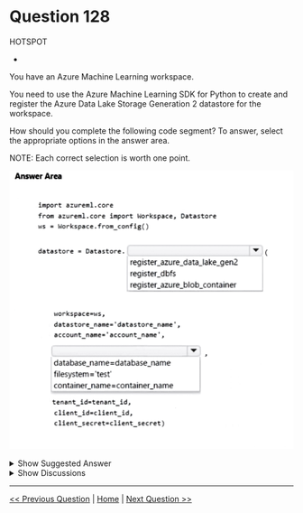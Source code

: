 # Question 128

HOTSPOT

-

You have an Azure Machine Learning workspace.

You need to use the Azure Machine Learning SDK for Python to create and register the Azure Data Lake Storage Generation 2 datastore for the workspace.

How should you complete the following code segment? To answer, select the appropriate options in the answer area.

NOTE: Each correct selection is worth one point.

![Question Image](../images/q128_q_image450.png)

<details>
  <summary>Show Suggested Answer</summary>

<img src="../images/q128_ans_0_image451.png" alt="Answer Image"><br>

</details>

<details>
  <summary>Show Discussions</summary>

<blockquote><p><strong>A_PL300</strong> <code>(Sun 08 Sep 2024 22:04)</code> - <em>Upvotes: 5</em></p><p>On Exam 9-4-23</p></blockquote>
<blockquote><p><strong>PI_Team</strong> <code>(Thu 25 Jul 2024 11:46)</code> - <em>Upvotes: 2</em></p><p>Answer is correct. Here is the link to the Microsoft document for it: 
https://learn.microsoft.com/en-us/python/api/azureml-core/azureml.core.datastore(class)?view=azure-ml-py#azureml-core-datastore-register-azure-data-lake-gen2

SaM</p></blockquote>

<blockquote><p><strong>Ahmed_Gehad</strong> <code>(Tue 23 Jul 2024 18:12)</code> - <em>Upvotes: 3</em></p><p>I think this question will be invalid in the new version of the exam. currently it&#x27;s azure.ai.ml &amp; we use abfs(s) now for data stores in an Azure Data Lake Storage Gen 2</p></blockquote>
<blockquote><p><strong>damaldon</strong> <code>(Fri 12 Jul 2024 15:53)</code> - <em>Upvotes: 1</em></p><p>Cprrect.
static register_azure_data_lake_gen2(workspace, datastore_name, filesystem, account_name, tenant_id=None, client_id=None, client_secret=None, resource_url=None, authority_url=None, protocol=None, endpoint=None, overwrite=False, subscription_id=None, resource_group=None, grant_workspace_access=False)</p></blockquote>
<blockquote><p><strong>labriji</strong> <code>(Tue 23 Apr 2024 18:34)</code> - <em>Upvotes: 1</em></p><p>Given answer is correct 😄
snippet code : 
datastore = Datastore.```register_azure_data_lake_gen2```(workspace=ws,
                                                   datastore_name=&#x27;datastore_name&#x27;,
                                                   account_name=&#x27;account_name&#x27;,
                                                   ```filesystem```=&#x27;test&#x27;,
                                                   tenant_id=&#x27;tenant_id&#x27;,
                                                   client_id=&#x27;client_id&#x27;,
                                                   client_secret=&#x27;client_secret&#x27;)</p></blockquote>
<blockquote><p><strong>bibabrian</strong> <code>(Mon 15 Apr 2024 12:22)</code> - <em>Upvotes: 3</em></p><p>https://learn.microsoft.com/en-us/python/api/azureml-core/azureml.core.datastore(class)?view=azure-ml-py#azureml-core-datastore-register-azure-data-lake-gen2</p></blockquote>

</details>

---

[<< Previous Question](question_127.md) | [Home](../index.md) | [Next Question >>](question_129.md)
